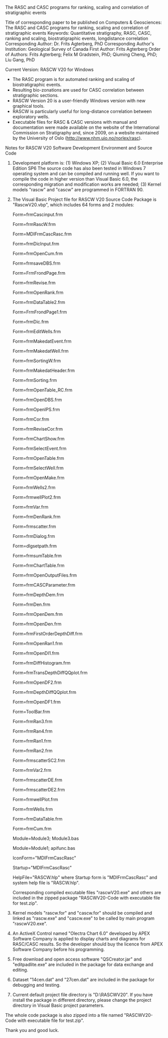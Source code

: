 The RASC and CASC programs for ranking, scaling and correlation of stratigraphic events

Title of corresponding paper to be published on Computers & Geosciences: The RASC and CASC programs for ranking, scaling and correlation of stratigraphic events
Keywords: Quantitative stratigraphy, RASC, CASC, ranking and scaling, biostratigraphic events, longdistance
correlation
Corresponding Author: Dr. Frits Agterberg, PhD
Corresponding Author's Institution: Geological Survey of Canada
First Author: Frits Agterberg
Order of Authors: Frits Agterberg; Felix M Gradstein, PhD; Qiuming Cheng, PhD; Liu Gang, PhD

Current Version: RASCW V20 for Windows

* The RASC program is for automated ranking and scaling of biostratigraphic events.
* Resulting bio-zonations are used for CASC correlation between stratigraphic sections.
* RASCW Version 20 is a user-friendly Windows version with new graphical tools. 
* RASCW is particularly useful for long-distance correlation between exploratory wells. 
* Executable files for RASC & CASC versions with manual and documentation were made available on the website of the International Commission on Stratigraphy and, since 2009, on a website maintained by the University of Oslo (http://www.nhm.uio.no/norlex/rasc).

Notes for RASCW V20 Software Development Environment and Source Code

1. Development platform is: (1) Windows XP; (2) Visual Basic 6.0 Enterprise Edition SP6 The source code has also been tested in Windows 7 operating system and can be compiled and running well. If you want to compile the code in higher version than Visual Basic 6.0, the corresponding migration and modification works are needed; (3) Kernel models "rascw" and "cascw" are programmed in FORTRAN 90.

2. The Visual Basic Project file for RASCW V20 Source Code Package is "RascwV20.vbp", which includes 64 forms and 2 modules: 

    Form=frmCascinput.frm

    Form=frmRascW.frm

    Form=MDIFrmCascRasc.frm

    Form=frmDicInput.frm

    Form=frmOpenCum.frm

    Form=frmsaveDBS.frm

    Form=FrmFrondPage.frm

    Form=frmRevise.frm

    Form=frmOpenRank.frm

    Form=frmDataTable2.frm

    Form=FrmFrondPage1.frm

    Form=frmDic.frm

    Form=frmEditWells.frm

    Form=frmMakedatEvent.frm

    Form=frmMakedatWell.frm

    Form=frmSortingW.frm

    Form=frmMakedatHeader.frm

    Form=frmSorting.frm

    Form=frmOpenTable_RC.frm

    Form=frmOpenDBS.frm

    Form=frmOpenIPS.frm

    Form=frmCor.frm

    Form=frmReviseCor.frm

    Form=frmChartShow.frm

    Form=frmSelectEvent.frm

    Form=frmOpenTable.frm

    Form=frmSelectWell.frm

    Form=frmOpenMake.frm

    Form=frmWells2.frm

    Form=frmwellPlot2.frm

    Form=frmVar.frm

    Form=frmDenRank.frm

    Form=frmscatter.frm

    Form=frmDialog.frm

    Form=dlgsetpath.frm

    Form=frmsumTable.frm

    Form=frmChartTable.frm

    Form=frmOpenOutputFiles.frm

    Form=frmCASCParameter.frm

    Form=frmDepthDem.frm

    Form=frmDen.frm

    Form=frmOpenDem.frm

    Form=frmOpenDen.frm

    Form=frmFirstOrderDepthDiff.frm

    Form=frmOpenRan1.frm

    Form=frmOpenDI1.frm

    Form=frmDiffHistogram.frm

    Form=frmTransDepthDiffQQplot.frm

    Form=frmOpenDF2.frm

    Form=frmDepthDiffQQplot.frm

    Form=frmOpenDF1.frm

    Form=ToolBar.frm

    Form=frmRan3.frm

    Form=frmRan4.frm

    Form=frmRan1.frm

    Form=frmRan2.frm

    Form=frmscatterSC2.frm

    Form=frmVar2.frm

    Form=frmscatterDE.frm

    Form=frmscatterDE2.frm

    Form=frmwellPlot.frm

    Form=frmWells.frm

    Form=frmDataTable.frm

    Form=frmCum.frm

    Module=Module3; Module3.bas

    Module=Module1; apifunc.bas

    IconForm="MDIFrmCascRasc"

    Startup="MDIFrmCascRasc"

    HelpFile="RASCW.hlp"
    where Startup form is "MDIFrmCascRasc" and system help file is "RASCW.hlp".

    Corresponding compiled excutable files "rascwV20.exe" and others are included in the zipped package "RASCWV20-Code with executable file for test.zip".

3. Kernel models "rascw.for" and "cascw.for" should be compiled and linked as "rascw.exe" and "cascw.exe" to be called by main program "rascwV20.exe".

4. An ActiveX Control named "Olectra Chart 6.0" developed by APEX Software Company is applied to display charts and diagrams for RASC/CASC results. So the developer should buy the licence from APEX Software Company before his programming.

5. Free download and open access software "QSCreator.jar" and "editpadlite.exe" are included in the package for data exchange and editing.

6. Dataset "14cen.dat" and "27cen.dat" are included in the package for debugging and testing.

7. Current default project file directory is "D:\RASCWV20". If you have install the package in different directory, please change the project directory in Visual Basic project parameters.

The whole code package is also zipped into a file named "RASCWV20-Code with executable file for test.zip".

Thank you and good luck.
